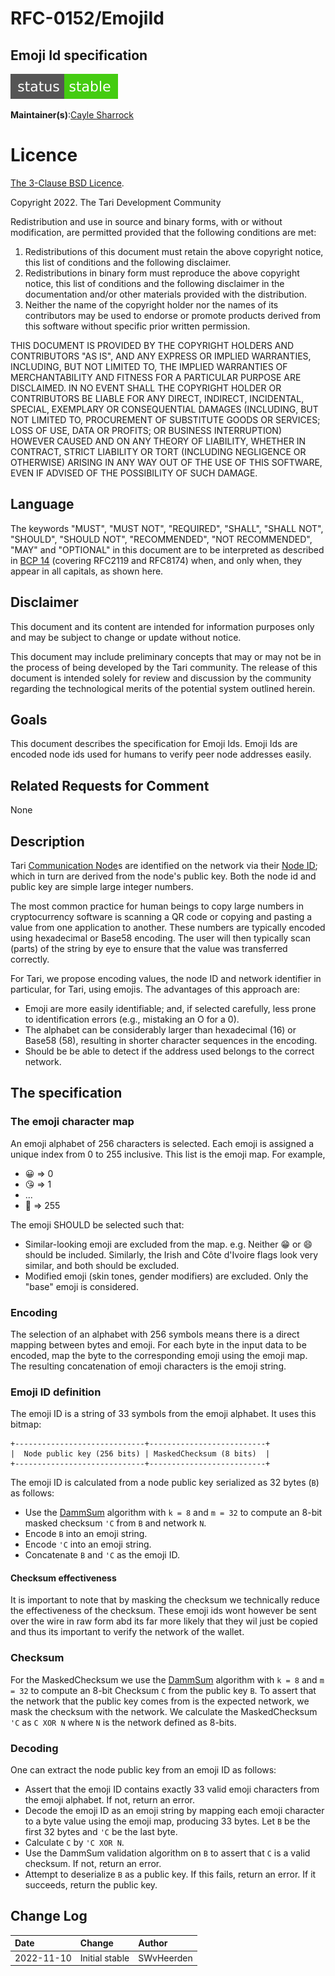 # RFC-0152/EmojiId

## Emoji Id specification

![status: stable](theme/images/status-stable.svg)

**Maintainer(s)**:[Cayle Sharrock](https://github.com/CjS77)

# Licence

[ The 3-Clause BSD Licence](https://opensource.org/licenses/BSD-3-Clause).

Copyright 2022. The Tari Development Community

Redistribution and use in source and binary forms, with or without modification, are permitted provided that the
following conditions are met:

1. Redistributions of this document must retain the above copyright notice, this list of conditions and the following
   disclaimer.
2. Redistributions in binary form must reproduce the above copyright notice, this list of conditions and the following
   disclaimer in the documentation and/or other materials provided with the distribution.
3. Neither the name of the copyright holder nor the names of its contributors may be used to endorse or promote products
   derived from this software without specific prior written permission.

THIS DOCUMENT IS PROVIDED BY THE COPYRIGHT HOLDERS AND CONTRIBUTORS "AS IS", AND ANY EXPRESS OR IMPLIED WARRANTIES,
INCLUDING, BUT NOT LIMITED TO, THE IMPLIED WARRANTIES OF MERCHANTABILITY AND FITNESS FOR A PARTICULAR PURPOSE ARE
DISCLAIMED. IN NO EVENT SHALL THE COPYRIGHT HOLDER OR CONTRIBUTORS BE LIABLE FOR ANY DIRECT, INDIRECT, INCIDENTAL,
SPECIAL, EXEMPLARY OR CONSEQUENTIAL DAMAGES (INCLUDING, BUT NOT LIMITED TO, PROCUREMENT OF SUBSTITUTE GOODS OR
SERVICES; LOSS OF USE, DATA OR PROFITS; OR BUSINESS INTERRUPTION) HOWEVER CAUSED AND ON ANY THEORY OF LIABILITY,
WHETHER IN CONTRACT, STRICT LIABILITY OR TORT (INCLUDING NEGLIGENCE OR OTHERWISE) ARISING IN ANY WAY OUT OF THE USE OF
THIS SOFTWARE, EVEN IF ADVISED OF THE POSSIBILITY OF SUCH DAMAGE.

## Language

The keywords "MUST", "MUST NOT", "REQUIRED", "SHALL", "SHALL NOT", "SHOULD", "SHOULD NOT", "RECOMMENDED",
"NOT RECOMMENDED", "MAY" and "OPTIONAL" in this document are to be interpreted as described in
[BCP 14](https://tools.ietf.org/html/bcp14) (covering RFC2119 and RFC8174) when, and only when, they appear in all capitals, as
shown here.

## Disclaimer

This document and its content are intended for information purposes only and may be subject to change or update
without notice.

This document may include preliminary concepts that may or may not be in the process of being developed by the Tari
community. The release of this document is intended solely for review and discussion by the community regarding the
technological merits of the potential system outlined herein.

## Goals

This document describes the specification for Emoji Ids. Emoji Ids are encoded node ids used for humans to verify peer node addresses easily.

## Related Requests for Comment

None

## Description

Tari [Communication Node]s are identified on the network via their [Node ID]; which in turn are derived from the node's
public key. Both the node id and public key are simple large integer numbers.

The most common practice for human beings to copy large numbers in cryptocurrency software is scanning a QR code or copying and pasting a value from one application to another. These numbers are typically encoded using hexadecimal or Base58
encoding. The user will then typically scan (parts) of the string by eye to ensure that the value was transferred
correctly.

For Tari, we propose encoding values, the node ID and network identifier in particular, for Tari, using emojis. The advantages of this approach are:

* Emoji are more easily identifiable; and, if selected carefully, less prone to identification errors (e.g., mistaking an
  O for a 0).
* The alphabet can be considerably larger than hexadecimal (16) or Base58 (58), resulting in shorter character sequences
  in the encoding.
* Should be be able to detect if the address used belongs to the correct network. 
## The specification

### The emoji character map
An emoji alphabet of 256 characters is selected. Each emoji is assigned a unique index from 0 to 255 inclusive. This
list is the emoji map. For example,

* 😀 => 0
* 😘 => 1
* ...
* 🦊 => 255

The emoji SHOULD be selected such that:
* Similar-looking emoji are excluded from the map. e.g. Neither 😁 or 😄 should be included. Similarly, the Irish and
  Côte d'Ivoire flags look very similar, and both should be excluded.
* Modified emoji (skin tones, gender modifiers) are excluded. Only the "base" emoji is considered.

### Encoding

The selection of an alphabet with 256 symbols means there is a direct mapping between bytes and emoji. For each byte
in the input data to be encoded, map the byte to the corresponding emoji using the emoji map. The resulting
concatenation of emoji characters is the emoji string.

### Emoji ID definition

The emoji ID is a string of 33 symbols from the emoji alphabet. It uses this bitmap:

```text
+-----------------------------+--------------------------+
|  Node public key (256 bits) | MaskedChecksum (8 bits)  |
+-----------------------------+--------------------------+
```

 The emoji ID is calculated from a node public key serialized as 32 bytes (`B`) as follows:

* Use the [DammSum](https://github.com/cypherstack/dammsum) algorithm with `k = 8` and `m = 32` to compute an 8-bit
masked checksum `'C` from `B` and network `N`.
* Encode `B` into an emoji string.
* Encode `'C` into an emoji string.
* Concatenate `B` and `'C` as the emoji ID.

#### Checksum effectiveness
It is important to note that by masking the checksum we technically reduce the effectiveness of the checksum. These emoji ids wont
however be sent over the wire in raw form abd its far more likely that they wil just be copied and thus its important to verify the
network of the wallet.

### Checksum 

For the MaskedChecksum we use the [DammSum](https://github.com/cypherstack/dammsum) algorithm with `k = 8` and `m = 32` to compute an 8-bit
Checksum `C` from the public key `B`.
To assert that the network that the public key comes from is the expected network, we mask the checksum with the network. 
We calculate the MaskedChecksum `'C` as `C XOR N` where `N` is the network defined as 8-bits.

### Decoding

One can extract the node public key from an emoji ID as follows:

* Assert that the emoji ID contains exactly 33 valid emoji characters from the emoji alphabet. If not, return an error.
* Decode the emoji ID as an emoji string by mapping each emoji character to a byte value using the emoji map, producing
33 bytes. Let `B` be the first 32 bytes and `'C` be the last byte.
* Calculate `C` by `'C XOR N`.
* Use the DammSum validation algorithm on `B` to assert that `C` is a valid checksum. If not, return an error.
* Attempt to deserialize `B` as a public key. If this fails, return an error. If it succeeds, return the public key.

## Change Log

| Date         | Change                   | Author     |
|:-------------|:-------------------------|:-----------|
| 2022-11-10   | Initial stable           | SWvHeerden |

[Communication Node]: Glossary.md#communication-node
[Node ID]: Glossary.md#node-id